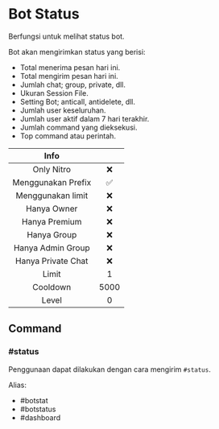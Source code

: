 # Bot Status

Berfungsi untuk melihat status bot.

Bot akan mengirimkan status yang berisi:

- Total menerima pesan hari ini.
- Total mengirim pesan hari ini.
- Jumlah chat; group, private, dll.
- Ukuran Session File.
- Setting Bot; anticall, antidelete, dll.
- Jumlah user keseluruhan.
- Jumlah user aktif dalam 7 hari terakhir.
- Jumlah command yang dieksekusi.
- Top command atau perintah.

|                       Info                        |      |
| :-----------------------------------------------: | :--: |
| <div class="label license nitro">Only Nitro</div> |  ❌  |
|                Menggunakan Prefix                 |  ✅  |
|                 Menggunakan limit                 |  ❌  |
|                    Hanya Owner                    |  ❌  |
|                   Hanya Premium                   |  ❌  |
|                    Hanya Group                    |  ❌  |
|                 Hanya Admin Group                 |  ❌  |
|                Hanya Private Chat                 |  ❌  |
|                       Limit                       |  1   |
|                     Cooldown                      | 5000 |
|                       Level                       |  0   |

## Command

### #status

Penggunaan dapat dilakukan dengan cara mengirim `#status`.

Alias:

- #botstat
- #botstatus
- #dashboard
